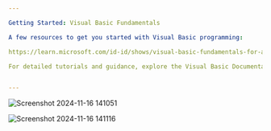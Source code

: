 ```yaml
---

Getting Started: Visual Basic Fundamentals

A few resources to get you started with Visual Basic programming:

https://learn.microsoft.com/id-id/shows/visual-basic-fundamentals-for-absolute-beginners/

For detailed tutorials and guidance, explore the Visual Basic Documentation, which offers step-by-step guides and complete resources for learning Visual Basic.


---
```


![Screenshot 2024-11-16 141051](https://github.com/user-attachments/assets/76aef35e-1ad8-47c7-9faa-a7a553af558c)

![Screenshot 2024-11-16 141116](https://github.com/user-attachments/assets/16234509-a1af-4754-8857-686aba859e39)
